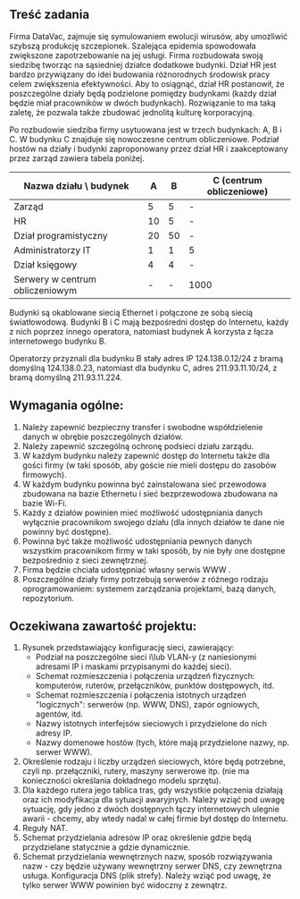 ## Treść zadania
Firma DataVac, zajmuje się symulowaniem ewolucji wirusów, aby umożliwić  szybszą produkcję szczepionek.  Szalejąca epidemia spowodowała zwiększone  zapotrzebowanie na jej usługi. Firma rozbudowała swoją siedzibę tworząc na sąsiedniej działce dodatkowe budynki.  Dział HR  jest bardzo przywiązany do idei budowania różnorodnych środowisk pracy celem zwiększenia efektywności.  Aby to osiągnąć, dział HR  postanowił,  że poszczególne działy będą podzielone pomiędzy budynkami (każdy dział będzie miał pracowników w dwóch budynkach). Rozwiązanie to ma taką zaletę, że pozwala także zbudować jednolitą kulturę korporacyjną.

Po rozbudowie siedziba firmy usytuowana jest w trzech budynkach: A, B i C. W budynku C znajduje się nowoczesne centrum obliczeniowe. Podział hostów na działy i budynki zaproponowany przez dział HR i zaakceptowany przez zarząd zawiera tabela poniżej.


|Nazwa działu \ budynek | A | B | C (centrum obliczeniowe) |
|-|-|-|-|
|Zarząd | 5 | 5 | - | 
|HR | 10 | 5 | - |
|Dział programistyczny | 20 | 50 |- |
|Administratorzy IT | 1 | 1 | 5 |
| Dział księgowy | 4 | 4 | - |
| Serwery w centrum obliczeniowym | - | - | 1000|



Budynki są okablowane siecią Ethernet i połączone ze sobą siecią światłowodową. Budynki B i C mają bezpośredni dostęp do Internetu, każdy z nich poprzez innego operatora, natomiast budynek A korzysta z łącza internetowego budynku B.

Operatorzy przyznali dla budynku B stały adres IP 124.138.0.12/24 z bramą domyślną 124.138.0.23, natomiast dla budynku C, adres 211.93.11.10/24, z bramą domyślną 211.93.11.224.

## Wymagania ogólne:

1. Należy zapewnić bezpieczny transfer i swobodne współdzielenie danych w obrębie  poszczególnych działów.
2. Należy zapewnić szczególną ochronę podsieci działu zarządu.
3. W każdym budynku należy zapewnić dostęp do Internetu także dla gości firmy (w taki sposób, aby goście nie mieli dostępu do zasobów firmowych).
4. W każdym budynku powinna być zainstalowana sieć przewodowa zbudowana na bazie Ethernetu i sieć bezprzewodowa zbudowana na bazie Wi-Fi.
5. Każdy z działów powinien mieć możliwość udostępniania danych wyłącznie pracownikom swojego działu (dla innych działów te dane nie powinny być dostępne).
6. Powinna być także możliwość udostępniania pewnych danych wszystkim pracownikom firmy w taki sposób, by nie były one dostępne bezpośrednio z sieci zewnętrznej.
7. Firma będzie chciała udostępniać własny serwis WWW .
8. Poszczególne działy firmy potrzebują serwerów z różnego rodzaju oprogramowaniem: systemem zarządzania projektami, bazą danych, repozytorium.

## Oczekiwana zawartość projektu:
1. Rysunek przedstawiający konfigurację sieci, zawierający:
    - Podział na poszczególne sieci i\lub VLAN-y (z naniesionymi adresami IP i maskami przypisanymi do każdej sieci).
    - Schemat rozmieszczenia i połączenia urządzeń fizycznych: komputerów, ruterów, przełączników, punktów dostępowych, itd.
    - Schemat rozmieszczenia i połączenia istotnych urządzeń "logicznych": serwerów (np. WWW, DNS), zapór ogniowych, agentów, itd.
    - Nazwy istotnych interfejsów sieciowych i przydzielone do nich adresy IP.
    - Nazwy domenowe hostów (tych, które mają przydzielone nazwy, np. serwer WWW).
2. Określenie rodzaju i liczby urządzeń sieciowych, które będą potrzebne, czyli np. przełączniki, rutery, maszyny serwerowe itp. (nie ma konieczności określania dokładnego modelu sprzętu).
3. Dla każdego rutera jego tablica tras, gdy wszystkie połączenia działają oraz ich modyfikacja dla sytuacji awaryjnych. Należy wziąć pod uwagę sytuację, gdy jedno z dwóch dostępnych łączy internetowych ulegnie awarii - chcemy, aby wtedy nadal w całej firmie był dostęp do Internetu.
4. Reguły NAT.
5. Schemat przydzielania adresów IP oraz określenie gdzie będą przydzielane statycznie a gdzie dynamicznie.
6. Schemat przydzielania wewnętrznych nazw, sposób rozwiązywania nazw - czy będzie używany wewnętrzny serwer DNS, czy zewnętrzna usługa. Konfiguracja DNS (plik strefy). Należy wziąć pod uwagę, że tylko serwer WWW powinien być widoczny z zewnątrz.
